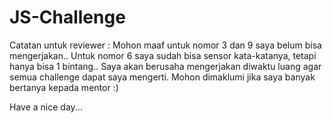 # JS-Challenge

Catatan untuk reviewer :
Mohon maaf untuk nomor 3 dan 9 saya belum bisa mengerjakan..
Untuk nomor 6 saya sudah bisa sensor kata-katanya, tetapi hanya bisa 1 bintang..
Saya akan berusaha mengerjakan diwaktu luang agar semua challenge dapat saya mengerti.
Mohon dimaklumi jika saya banyak bertanya kepada mentor :)

Have a nice day...
